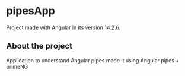 # pipesApp

Project made with Angular in its version 14.2.6.

## About the project

<p>Application to understand Angular pipes made it using Angular pipes + primeNG</p>